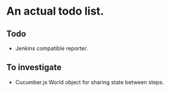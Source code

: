 # An actual todo list.

## Todo

* Jenkins compatible reporter.

## To investigate

* Cucumber.js World object for sharing state between steps.